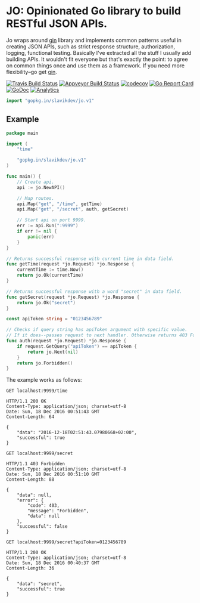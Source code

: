 # JO: Opinionated Go library to build RESTful JSON APIs.

Jo wraps around [gin](https://github.com/gin-gonic/gin) library and implements common patterns
useful in creating JSON APIs, such as strict response structure, authorization, logging, functional testing.
Basically I've extracted all the stuff I usually add building APIs. It wouldn't fit
everyone but that's exactly the point: to agree on common things once and use them as a framework.
If you need more flexibility–go get [gin](https://github.com/gin-gonic/gin).

[![Travis Build Status](https://travis-ci.org/slavikdev/jo.svg)](https://travis-ci.org/slavikdev/jo)
[![Appveyor Build Status](https://ci.appveyor.com/api/projects/status/h90m552en8cjxrv0?svg=true)](https://ci.appveyor.com/project/slavikdev/jo)
[![codecov](https://codecov.io/gh/slavikdev/jo/branch/master/graph/badge.svg)](https://codecov.io/gh/slavikdev/jo)
[![Go Report Card](https://goreportcard.com/badge/github.com/slavikdev/jo)](https://goreportcard.com/report/github.com/slavikdev/jo)
[![GoDoc](https://godoc.org/github.com/slavikdev/jo?status.svg)](https://godoc.org/github.com/slavikdev/jo)
[![Analytics](https://ga-beacon.appspot.com/UA-89293155-1/jo/readme?pixel)](https://github.com/igrigorik/ga-beacon)

```go
import "gopkg.in/slavikdev/jo.v1"
```

## Example

```go
package main

import (
	"time"

	"gopkg.in/slavikdev/jo.v1"
)

func main() {
	// Create api.
	api := jo.NewAPI()

	// Map routes.
	api.Map("get", "/time", getTime)
	api.Map("get", "/secret", auth, getSecret)

	// Start api on port 9999.
	err := api.Run(":9999")
	if err != nil {
		panic(err)
	}
}

// Returns successful response with current time in data field.
func getTime(request *jo.Request) *jo.Response {
	currentTime := time.Now()
	return jo.Ok(currentTime)
}

// Returns successful response with a word "secret" in data field.
func getSecret(request *jo.Request) *jo.Response {
	return jo.Ok("secret")
}

const apiToken string = "0123456789"

// Checks if query string has apiToken argument with specific value.
// If it does--passes request to next handler. Otherwise returns 403 Forbidden error.
func auth(request *jo.Request) *jo.Response {
	if request.GetQuery("apiToken") == apiToken {
		return jo.Next(nil)
	}
	return jo.Forbidden()
}
```

The example works as follows:
```
GET localhost:9999/time
```
```
HTTP/1.1 200 OK
Content-Type: application/json; charset=utf-8
Date: Sun, 18 Dec 2016 00:51:43 GMT
Content-Length: 64

{
    "data": "2016-12-18T02:51:43.07980668+02:00",
    "successful": true
}
```

```
GET localhost:9999/secret
```
```
HTTP/1.1 403 Forbidden
Content-Type: application/json; charset=utf-8
Date: Sun, 18 Dec 2016 00:51:10 GMT
Content-Length: 88

{
    "data": null,
    "error": {
        "code": 403,
        "message": "Forbidden",
        "data": null
    },
    "successful": false
}
```

```
GET localhost:9999/secret?apiToken=0123456789
```
```
HTTP/1.1 200 OK
Content-Type: application/json; charset=utf-8
Date: Sun, 18 Dec 2016 00:40:37 GMT
Content-Length: 36

{
    "data": "secret",
    "successful": true
}
```
